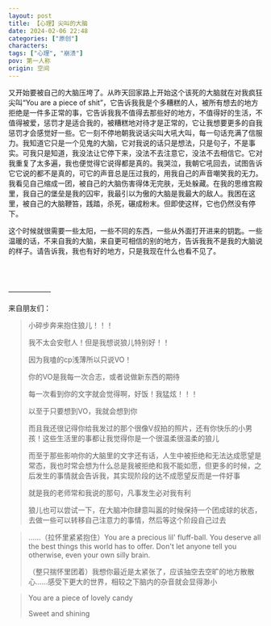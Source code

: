 ```yaml
---
layout: post
title: 【心理】尖叫的大脑
date: 2024-02-06 22:48
categories: ["原创"]
characters: 
tags: ["心理", "崩溃"]
pov: 第一人称
origin: 空间
---
```


又开始要被自己的大脑压垮了。从昨天回家路上开始这个该死的大脑就在对我疯狂尖叫“You are a piece of shit”，它告诉我我是个多糟糕的人，被所有想去的地方拒绝是一件多正常的事，它告诉我我不值得去那些好的地方，不值得好的生活，不值得被爱，惩罚才是适合我的，被糟糕地对待才是正常的，它让我想要更多的自我惩罚才会感觉好一些。它一刻不停地朝我说话尖叫大吼大叫，每一句话充满了信服力。我知道它只是一个见鬼的大脑，它对我说的话只是想法，只是句子，不是事实。可我只是知道，我没法让它停下来，没法不去注意它，没法不去相信它。它对我重复了太多遍，我也便觉得它说得都是真的。我哭泣，我朝它吼回去，试图告诉它它说的都不是真的，可它的声音总是压过我的，用我自己的声音嘲笑我的无力。我看见自己缩成一团，被自己的大脑伤害得体无完肤，无处躲藏。在我的思维宫殿里，我自己的堡垒是我的囚牢，我最引以为傲的大脑是我最大的敌人。我困在这里，被自己的大脑鞭笞，践踏，杀死，碾成粉末。但即使这样，它也仍然没有停下。

这个时候就很需要一些太阳，一些不同的东西，一些从外面打开进来的钥匙。一些温暖的话，不来自我的大脑，来自更可相信的别的地方，告诉我我不是我的大脑说的样子。请告诉我，我也有好的地方，只是我现在什么也看不见了。

<br><br>

——————

来自朋友们：

> 小碎步奔来抱住狼儿！！！
>
> 我不太会安慰人！但是我想说狼儿特别好！！
>
> 因为我嗑的cp浅薄所以只说VO！
>
> 你的VO是我每一次合志，或者说做新东西的期待
>
> 每一次看到你的文字就会觉得啊，好饭！我猛炫！！！
>
> 以至于只要想到VO，我就会想到你
>
> 而且我还很记得你给我发过的那个很像V叔拍的照片，还有你快乐的小男孩！这些生活里的事都让我觉得你是一个很温柔很温柔的狼儿
>
> 而至于那些影响你的大脑里的文字还有话，人生中被拒绝和无法达成愿望是常态，我也时常会想为什么总是我被拒绝和我不能如愿，但更多的时候，之后发生的事情就会告诉我，其实现阶段的达不成愿望反而是一件好事
>
> 就是我的老师常和我说的那句，凡事发生必对我有利
>
> 狼儿也可以尝试一下，在大脑冲你肆意叫嚣的时候保持一个团成球的状态，去做一些可以转移自己注意力的事情，然后等这个阶段自己过去

> ……（拉怀里紧紧抱住）You are a precious lil' fluff-ball. You deserve all the best things this world has to offer. Don't let anyone tell you otherwise, even your own silly brain.
>
> （整只揣怀里团着）我想你最近是太紧张了，应该抽空去空旷的地方散散心……感受下更大的世界，相较之下脑内的杂音就会显得渺小

> You are a piece of lovely candy
>
> Sweet and shining
